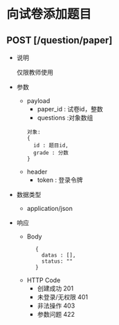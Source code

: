 #  向试卷添加题目

## POST [/question/paper]
+ 说明

  仅限教师使用

+ 参数
   + payload
     + paper_id : 试卷id，整数
     + questions :对象数组
     ```
     对象:
     {
       id : 题目id,
       grade : 分数
     }
     ```
   + header
     + token : 登录令牌

+ 数据类型
  + application/json

+ 响应
  + Body
  ```
        {
          datas : [],
          status: ""
        }
  ```
  + HTTP Code
    + 创建成功 201
    + 未登录/无权限 401
    + 非法操作 403
    + 参数问题 422
